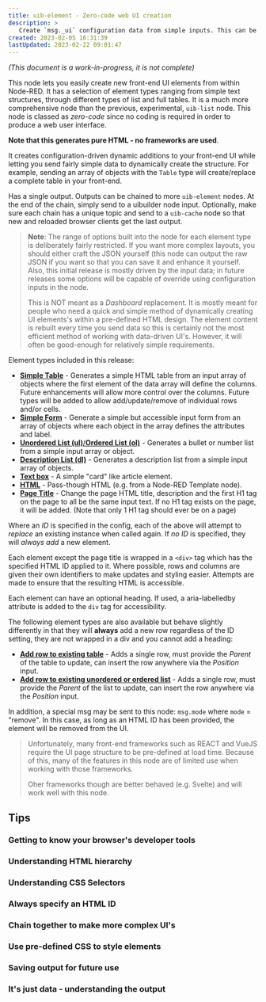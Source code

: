 ```yaml
---
title: uib-element - Zero-code web UI creation
description: >
   Create `msg._ui` configuration data from simple inputs. This can be easily turned into HTML by the uibuilder client library. All that is needed is to send the data to a uibuilder node and the UI will be built dynamically.
created: 2023-02-05 16:31:39
lastUpdated: 2023-02-22 09:01:47
---
```


*(This document is a work-in-progress, it is not complete)*

This node lets you easily create new front-end UI elements from within Node-RED. It has a selection of element types ranging from simple text structures, through different types of list and full tables. It is a much more comprehensive node than the previous, experimental, `uib-list` node. This node is classed as _zero-code_ since no coding is required in order to produce a web user interface.

**Note that this generates pure HTML - no frameworks are used**.

It creates configuration-driven dynamic additions to your front-end UI while letting you send fairly simple data to dynamically create the structure. For example, sending an array of objects with the `Table` type will create/replace a complete table in your front-end.

Has a single output. Outputs can be chained to more `uib-element` nodes. At the end of the chain, simply send to a uibuilder node input. Optionally, make sure each chain has a unique topic and send to a `uib-cache` node so that new and reloaded browser clients get the last output.

> **Note**: The range of options built into the node for each element type is deliberately fairly restricted. If you want more complex layouts, you should either craft the JSON yourself (this node can output the raw JSON if you want so that you can save it and enhance it yourself. Also, this initial release is mostly driven by the input data; in future releases some options will be capable of override using configuration inputs in the node.
> 
> This is NOT meant as a *Dashboard* replacement. It is mostly meant for people who need a quick and simple method of dynamically creating UI elements's within a pre-defined HTML design. The element content is rebuilt every time you send data so this is certainly not the most efficient method of working with data-driven UI's. However, it will often be good-enough for relatively simple requirements.

Element types included in this release:

* [**Simple Table**](elements/tables.md) - Generates a simple HTML table from an input array of objects where the first element of the data array will define the columns. Future enhancements will allow more control over the columns. Future types will be added to allow add/update/remove of individual rows and/or cells.
* [**Simple Form**](elements/forms.md) - Generate a simple but accessible input form from an array of objects where each object in the array defines the attributes and label.
* [**Unordered List (ul)**/**Ordered List (ol)**](elements/lists.md) - Generates a bullet or number list from a simple input array or object.
* [**Description List (dl)**](elements/lists.md) - Generates a description list from a simple input array of objects.
* [**Text box**](elements/other.md) - A simple "card" like article element.
* [**HTML**](elements/html.md) - Pass-though HTML (e.g. from a Node-RED Template node).
* [**Page Title**](elements/other.md) - Change the page HTML title, description and the first H1 tag on the page to all be the same input text. If no H1 tag exists on the page, it will be added. (Note that only 1 H1 tag should ever be on a page)

Where an *ID* is specified in the config, each of the above will attempt to *replace* an existing instance when called again. If *no ID* is specified, they will *always add* a new element.

Each element except the page title is wrapped in a `<div>` tag which has the specified HTML ID applied to it. Where possible, rows and columns are given their own identifiers to make updates and styling easier. Attempts are made to ensure that the resulting HTML is accessible.

Each element can have an optional heading. If used, a aria-labelledby attribute is added to the `div` tag for accessibility.

The following element types are also available but behave slightly differently in that they will **always** add a new row regardless of the ID setting, they are not wrapped in a div and you cannot add a heading:

* [**Add row to existing table**](elements/tables.md) - Adds a single row, must provide the _Parent_ of the table to update, can insert the row anywhere via the _Position_ input.
* [**Add row to existing unordered or ordered list**](elements/lists.md) - Adds a single row, must provide the _Parent_ of the list to update, can insert the row anywhere via the _Position_ input.

In addition, a special msg may be sent to this node: `msg.mode` where `mode` = "remove". In this case, as long as an HTML ID has been provided, the element will be removed from the UI.

> Unfortunately, many front-end frameworks such as REACT and VueJS require the UI page structure to be pre-defined at load time. Because of this, many of the features in this node are of limited use when working with those frameworks.
>
> Oher frameworks though are better behaved (e.g. Svelte) and will work well with this node.

## Tips

### Getting to know your browser's developer tools
### Understanding HTML hierarchy
### Understanding CSS Selectors
### Always specify an HTML ID
### Chain together to make more complex UI's
### Use pre-defined CSS to style elements
### Saving output for future use
### It's just data - understanding the output
